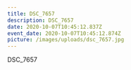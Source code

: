 ```yaml
---
title: DSC_7657
description: DSC_7657
date: 2020-10-07T10:45:12.837Z
event_date: 2020-10-07T10:45:12.874Z
picture: /images/uploads/dsc_7657.jpg
---
```

DSC_7657